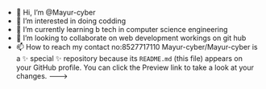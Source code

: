 - 👋 Hi, I’m @Mayur-cyber
- 👀 I’m interested in doing codding
- 🌱 I’m currently learning b tech in computer science engineering  
- 💞️ I’m looking to collaborate on web development workings on git hub
- 📫 How to reach my contact no:8527717110
Mayur-cyber/Mayur-cyber is a ✨ special ✨ repository because its `README.md` (this file) appears on your GitHub profile.
You can click the Preview link to take a look at your changes.
--->
